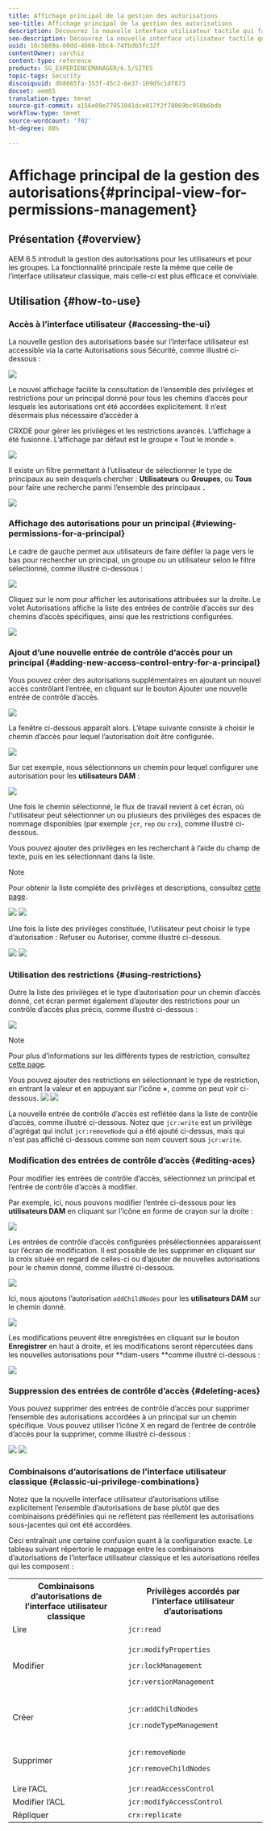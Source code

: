 ```yaml
---
title: Affichage principal de la gestion des autorisations
seo-title: Affichage principal de la gestion des autorisations
description: Découvrez la nouvelle interface utilisateur tactile qui facilite la gestion des autorisations.
seo-description: Découvrez la nouvelle interface utilisateur tactile qui facilite la gestion des autorisations.
uuid: 16c5889a-60dd-4b66-bbc4-74fbdb5fc32f
contentOwner: sarchiz
content-type: reference
products: SG_EXPERIENCEMANAGER/6.5/SITES
topic-tags: Security
discoiquuid: db8665fa-353f-45c2-8e37-169d5c1df873
docset: aem65
translation-type: tm+mt
source-git-commit: a156e09e77951041dce017f2f78069bc050b6bdb
workflow-type: tm+mt
source-wordcount: '702'
ht-degree: 88%

---
```



# Affichage principal de la gestion des autorisations{#principal-view-for-permissions-management}

## Présentation {#overview}

AEM 6.5 introduit la gestion des autorisations pour les utilisateurs et pour les groupes. La fonctionnalité principale reste la même que celle de l’interface utilisateur classique, mais celle-ci est plus efficace et conviviale.

## Utilisation {#how-to-use}

### Accès à l’interface utilisateur {#accessing-the-ui}

La nouvelle gestion des autorisations basée sur l’interface utilisateur est accessible via la carte Autorisations sous Sécurité, comme illustré ci-dessous :

![](assets/screen_shot_2019-03-17at63333pm.png)

Le nouvel affichage facilite la consultation de l’ensemble des privilèges et restrictions pour un principal donné pour tous les chemins d’accès pour lesquels les autorisations ont été accordées explicitement. Il n’est désormais plus nécessaire d’accéder à

CRXDE pour gérer les privilèges et les restrictions avancés. L’affichage a été fusionné. L’affichage par défaut est le groupe « Tout le monde ».

![](assets/unu-1.png)

Il existe un filtre permettant à l’utilisateur de sélectionner le type de principaux au sein desquels chercher : **Utilisateurs** ou **Groupes**, ou **Tous** pour faire une recherche parmi l’ensemble des principaux **.**

![](assets/image2019-3-20_23-52-51.png)

### Affichage des autorisations pour un principal {#viewing-permissions-for-a-principal}

Le cadre de gauche permet aux utilisateurs de faire défiler la page vers le bas pour rechercher un principal, un groupe ou un utilisateur selon le filtre sélectionné, comme illustré ci-dessous :

![](assets/doi-1.png)

Cliquez sur le nom pour afficher les autorisations attribuées sur la droite. Le volet Autorisations affiche la liste des entrées de contrôle d’accès sur des chemins d’accès spécifiques, ainsi que les restrictions configurées.

![](assets/trei-1.png)

### Ajout d’une nouvelle entrée de contrôle d’accès pour un principal  {#adding-new-access-control-entry-for-a-principal}

Vous pouvez créer des autorisations supplémentaires en ajoutant un nouvel accès contrôlant l’entrée, en cliquant sur le bouton Ajouter une nouvelle entrée de contrôle d’accès.

![](assets/patru.png)

La fenêtre ci-dessous apparaît alors. L’étape suivante consiste à choisir le chemin d’accès pour lequel l’autorisation doit être configurée.

![](assets/cinci-1.png)

Sur cet exemple, nous sélectionnons un chemin pour lequel configurer une autorisation pour les **utilisateurs DAM** :

![](assets/sase-1.png)

Une fois le chemin sélectionné, le flux de travail revient à cet écran, où l&#39;utilisateur peut sélectionner un ou plusieurs des privilèges des espaces de nommage disponibles (par exemple `jcr`, `rep` ou `crx`), comme illustré ci-dessous.

Vous pouvez ajouter des privilèges en les recherchant à l’aide du champ de texte, puis en les sélectionnant dans la liste.

>[!NOTE]
>
>Pour obtenir la liste complète des privilèges et descriptions, consultez [cette page](/help/sites-administering/user-group-ac-admin.md#access-right-management).

![](assets/image2019-3-21_0-5-47.png) ![](assets/image2019-3-21_0-6-53.png)

Une fois la liste des privilèges constituée, l’utilisateur peut choisir le type d’autorisation : Refuser ou Autoriser, comme illustré ci-dessous.

![](assets/screen_shot_2019-03-17at63938pm.png) ![](assets/screen_shot_2019-03-17at63947pm.png)

### Utilisation des restrictions  {#using-restrictions}

Outre la liste des privilèges et le type d’autorisation pour un chemin d’accès donné, cet écran permet également d’ajouter des restrictions pour un contrôle d’accès plus précis, comme illustré ci-dessous :

![](assets/image2019-3-21_1-4-14.png)

>[!NOTE]
>
>Pour plus d’informations sur les différents types de restriction, consultez [cette page](/help/sites-administering/user-group-ac-admin.md#restrictions).

Vous pouvez ajouter des restrictions en sélectionnant le type de restriction, en entrant la valeur et en appuyant sur l’icône **+**, comme on peut voir ci-dessous. ![](assets/sapte-1.png) ![](assets/opt-1.png)

La nouvelle entrée de contrôle d’accès est reflétée dans la liste de contrôle d’accès, comme illustré ci-dessous. Notez que `jcr:write` est un privilège d&#39;agrégat qui inclut `jcr:removeNode` qui a été ajouté ci-dessus, mais qui n&#39;est pas affiché ci-dessous comme son nom couvert sous `jcr:write`.

### Modification des entrées de contrôle d’accès {#editing-aces}

Pour modifier les entrées de contrôle d’accès, sélectionnez un principal et l’entrée de contrôle d’accès à modifier.

Par exemple, ici, nous pouvons modifier l’entrée ci-dessous pour les **utilisateurs DAM** en cliquant sur l’icône en forme de crayon sur la droite :

![](assets/image2019-3-21_0-35-39.png)

Les entrées de contrôle d’accès configurées présélectionnées apparaissent sur l’écran de modification. Il est possible de les supprimer en cliquant sur la croix située en regard de celles-ci ou d’ajouter de nouvelles autorisations pour le chemin donné, comme illustré ci-dessous.

![](assets/noua-1.png)

Ici, nous ajoutons l’autorisation `addChildNodes` pour les **utilisateurs DAM** sur le chemin donné.

![](assets/image2019-3-21_0-45-35.png)

Les modifications peuvent être enregistrées en cliquant sur le bouton **Enregistrer** en haut à droite, et les modifications seront répercutées dans les nouvelles autorisations pour **dam-users **comme illustré ci-dessous :

![](assets/zece-1.png)

### Suppression des entrées de contrôle d’accès {#deleting-aces}

Vous pouvez supprimer des entrées de contrôle d’accès pour supprimer l’ensemble des autorisations accordées à un principal sur un chemin spécifique. Vous pouvez utiliser l’icône X en regard de l’entrée de contrôle d’accès pour la supprimer, comme illustré ci-dessous :

![](assets/image2019-3-21_0-53-19.png) ![](assets/unspe.png)

### Combinaisons d’autorisations de l’interface utilisateur classique  {#classic-ui-privilege-combinations}

Notez que la nouvelle interface utilisateur d’autorisations utilise explicitement l’ensemble d’autorisations de base plutôt que des combinaisons prédéfinies qui ne reflètent pas réellement les autorisations sous-jacentes qui ont été accordées.

Ceci entraînait une certaine confusion quant à la configuration exacte. Le tableau suivant répertorie le mappage entre les combinaisons d’autorisations de l’interface utilisateur classique et les autorisations réelles qui les composent :

<table>
 <tbody>
  <tr>
   <th>Combinaisons d’autorisations de l’interface utilisateur classique</th>
   <th>Privilèges accordés par l’interface utilisateur d’autorisations</th>
  </tr>
  <tr>
   <td>Lire</td>
   <td><code>jcr:read</code></td>
  </tr>
  <tr>
   <td>Modifier</td>
   <td><p><code>jcr:modifyProperties</code></p> <p><code>jcr:lockManagement</code></p> <p><code>jcr:versionManagement</code></p> </td>
  </tr>
  <tr>
   <td>Créer</td>
   <td><p><code>jcr:addChildNodes</code></p> <p><code>jcr:nodeTypeManagement</code></p> </td>
  </tr>
  <tr>
   <td>Supprimer</td>
   <td><p><code>jcr:removeNode</code></p> <p><code>jcr:removeChildNodes</code></p> </td>
  </tr>
  <tr>
   <td>Lire l’ACL</td>
   <td><code>jcr:readAccessControl</code></td>
  </tr>
  <tr>
   <td>Modifier l’ACL</td>
   <td><code>jcr:modifyAccessControl</code></td>
  </tr>
  <tr>
   <td>Répliquer</td>
   <td><code>crx:replicate</code></td>
  </tr>
 </tbody>
</table>

